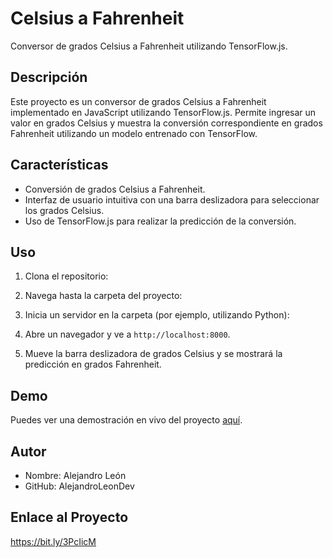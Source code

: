 # Celsius a Fahrenheit

Conversor de grados Celsius a Fahrenheit utilizando TensorFlow.js.

## Descripción

Este proyecto es un conversor de grados Celsius a Fahrenheit implementado en JavaScript utilizando TensorFlow.js. Permite ingresar un valor en grados Celsius y muestra la conversión correspondiente en grados Fahrenheit utilizando un modelo entrenado con TensorFlow.

## Características

- Conversión de grados Celsius a Fahrenheit.
- Interfaz de usuario intuitiva con una barra deslizadora para seleccionar los grados Celsius.
- Uso de TensorFlow.js para realizar la predicción de la conversión.

## Uso

1. Clona el repositorio:


2. Navega hasta la carpeta del proyecto:


3. Inicia un servidor en la carpeta (por ejemplo, utilizando Python):


4. Abre un navegador y ve a `http://localhost:8000`.

5. Mueve la barra deslizadora de grados Celsius y se mostrará la predicción en grados Fahrenheit.

## Demo

Puedes ver una demostración en vivo del proyecto [aquí](https://example.com).

## Autor

- Nombre: Alejandro León	
- GitHub: AlejandroLeonDev	

## Enlace al Proyecto

https://bit.ly/3PcIicM
